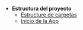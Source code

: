- **Estructura del proyecto**
  - [Estructure de carpetas](ProjectArchitecture.md)
  - [Inicio de la App](_app_start.md)

